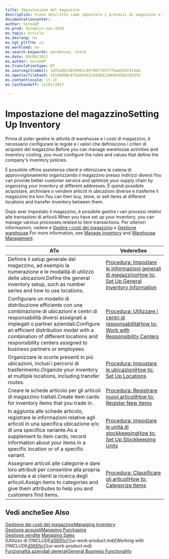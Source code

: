 ```yaml
---
title: Impostazione del magazzino
description: Viene descritto come impostare i processi di magazzino e stock, inclusi i percorsi di trasferimento e le ubicazioni, come le warehouse.
documentationcenter: 
author: SorenGP
ms.prod: dynamics-nav-2018
ms.topic: article
ms.devlang: na
ms.tgt_pltfrm: na
ms.workload: na
ms.search.keywords: warehouse, stock
ms.date: 09/08/2017
ms.author: SorenGP
ms.translationtype: HT
ms.sourcegitcommit: 1dfba8b14019991c95f40ffd5f7fbaed5df414eb
ms.openlocfilehash: 33156089c675eb4422cb4d022a96de95be1019f6
ms.contentlocale: it-it
ms.lasthandoff: 12/01/2017

---
```

# <a name="setting-up-inventory"></a><span data-ttu-id="f7ff8-103">Impostazione del magazzino</span><span class="sxs-lookup"><span data-stu-id="f7ff8-103">Setting Up Inventory</span></span>
<span data-ttu-id="f7ff8-104">Prima di poter gestire le attività di warehouse e i costi di magazzino, è necessario configurare le regole e i valori che definiscono i criteri di acquisto del magazzino.</span><span class="sxs-lookup"><span data-stu-id="f7ff8-104">Before you can manage warehouse activities and inventory costing, you must configure the rules and values that define the company's inventory policies.</span></span>

<span data-ttu-id="f7ff8-105">È possibile offrire assistenza clienti e ottimizzare la catena di approvvigionamento organizzando il magazzino presso indirizzi diversi.</span><span class="sxs-lookup"><span data-stu-id="f7ff8-105">You can provide better customer service and optimize your supply chain by organizing your inventory at different addresses.</span></span> <span data-ttu-id="f7ff8-106">È quindi possibile acquistare, archiviare o vendere articoli in ubicazioni diverse e trasferire il magazzino tra loro.</span><span class="sxs-lookup"><span data-stu-id="f7ff8-106">You can then buy, store, or sell items at different locations and transfer inventory between them.</span></span>

<span data-ttu-id="f7ff8-107">Dopo aver impostato il magazzino, è possibile gestire i vari processi relativi alle transazioni di articoli.</span><span class="sxs-lookup"><span data-stu-id="f7ff8-107">When you have set up your inventory, you can manage various processes related to item transactions.</span></span> <span data-ttu-id="f7ff8-108">Per ulteriori informazioni, vedere e [Gestire i costi del magazzino](inventory-manage-inventory.md) e [Gestione warehouse](warehouse-manage-warehouse.md).</span><span class="sxs-lookup"><span data-stu-id="f7ff8-108">For more information, see [Manage Inventory](inventory-manage-inventory.md) and [Warehouse Management](warehouse-manage-warehouse.md).</span></span>

| <span data-ttu-id="f7ff8-109">A</span><span class="sxs-lookup"><span data-stu-id="f7ff8-109">To</span></span> | <span data-ttu-id="f7ff8-110">Vedere</span><span class="sxs-lookup"><span data-stu-id="f7ff8-110">See</span></span> |
| --- | --- |
| <span data-ttu-id="f7ff8-111">Definire il setup generale del magazzino, ad esempio la numerazione e le modalità di utilizzo delle ubicazioni.</span><span class="sxs-lookup"><span data-stu-id="f7ff8-111">Define the general inventory setup, such as number series and how to use locations.</span></span> |[<span data-ttu-id="f7ff8-112">Procedura: Impostare le informazioni generali di magazzino</span><span class="sxs-lookup"><span data-stu-id="f7ff8-112">How to: Set Up General Inventory Information</span></span>](inventory-how-setup-general.md) |
|<span data-ttu-id="f7ff8-113">Configurare un modello di distribuzione efficiente con una combinazione di ubicazioni e centri di responsabilità diversi assegnati a impiegati o partner aziendali.</span><span class="sxs-lookup"><span data-stu-id="f7ff8-113">Configure an efficient distribution model with a combination of different locations and responsibility centers assigned to business partners or employees.</span></span>|[<span data-ttu-id="f7ff8-114">Procedura: Utilizzare i centri di responsabilità</span><span class="sxs-lookup"><span data-stu-id="f7ff8-114">How to: Work with Responsibility Centers</span></span>](inventory-responsibility-centers.md)|
| <span data-ttu-id="f7ff8-115">Organizzare le scorte presenti in più ubicazioni, inclusi i percorsi di trasferimento.</span><span class="sxs-lookup"><span data-stu-id="f7ff8-115">Organize your inventory at multiple locations, including transfer routes.</span></span> |[<span data-ttu-id="f7ff8-116">Procedura: Impostare le ubicazioni</span><span class="sxs-lookup"><span data-stu-id="f7ff8-116">How to: Set Up Locations</span></span>](inventory-how-register-new-items.md) |
| <span data-ttu-id="f7ff8-117">Creare le schede articolo per gli articoli di magazzino trattati.</span><span class="sxs-lookup"><span data-stu-id="f7ff8-117">Create item cards for inventory items that you trade in.</span></span> |[<span data-ttu-id="f7ff8-118">Procedura: Registrare nuovi articoli</span><span class="sxs-lookup"><span data-stu-id="f7ff8-118">How to: Register New Items</span></span>](inventory-how-register-new-items.md) |
|<span data-ttu-id="f7ff8-119">In aggiunta alle schede articolo, registrare le informazioni relative agli articoli in una specifica ubicazione e/o di una specifica variante.</span><span class="sxs-lookup"><span data-stu-id="f7ff8-119">As a supplement to item cards, record information about your items in a specific location or of a specific variant.</span></span>|[<span data-ttu-id="f7ff8-120">Procedura: impostare le unità di stockkeeping</span><span class="sxs-lookup"><span data-stu-id="f7ff8-120">How to: Set Up Stockkeeping Units</span></span>](inventory-how-to-set-up-stockkeeping-units.md)|
| <span data-ttu-id="f7ff8-121">Assegnare articoli alle categorie e dare loro attributi per consentire alla propria azienda e ai clienti la ricerca degli articoli.</span><span class="sxs-lookup"><span data-stu-id="f7ff8-121">Assign items to categories and give them attributes to help you and customers find items.</span></span> |[<span data-ttu-id="f7ff8-122">Procedura: Classificare gli articoli</span><span class="sxs-lookup"><span data-stu-id="f7ff8-122">How to: Categorize Items</span></span>](inventory-how-categorize-items.md) |

## <a name="see-also"></a><span data-ttu-id="f7ff8-123">Vedi anche</span><span class="sxs-lookup"><span data-stu-id="f7ff8-123">See Also</span></span>
[<span data-ttu-id="f7ff8-124">Gestione dei costi del magazzino</span><span class="sxs-lookup"><span data-stu-id="f7ff8-124">Managing Inventory</span></span>](inventory-manage-inventory.md)  
[<span data-ttu-id="f7ff8-125">Gestione acquisti</span><span class="sxs-lookup"><span data-stu-id="f7ff8-125">Managing Purchasing</span></span>](purchasing-manage-purchasing.md)  
<span data-ttu-id="f7ff8-126">[Gestione vendite](sales-manage-sales.md)  </span><span class="sxs-lookup"><span data-stu-id="f7ff8-126">[Managing Sales](sales-manage-sales.md)  </span></span>  
<span data-ttu-id="f7ff8-127">[Utilizzo di [!INCLUDE[d365fin](includes/d365fin_md.md)]](ui-work-product.md)</span><span class="sxs-lookup"><span data-stu-id="f7ff8-127">[Working with [!INCLUDE[d365fin](includes/d365fin_md.md)]](ui-work-product.md)</span></span>  
[<span data-ttu-id="f7ff8-128">Funzionalità aziendali generali</span><span class="sxs-lookup"><span data-stu-id="f7ff8-128">General Business Functionality</span></span>](ui-across-business-areas.md)

